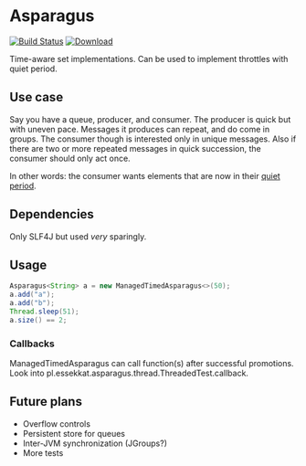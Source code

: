 # Asparagus
[![Build Status](https://travis-ci.org/ekamil/asparagus.svg)](https://travis-ci.org/ekamil/asparagus)
[ ![Download](https://api.bintray.com/packages/ekamil/maven/pl.essekkat.asparagus/images/download.svg) ](https://bintray.com/ekamil/maven/pl.essekkat.asparagus/_latestVersion)

Time-aware set implementations. Can be used to implement throttles with quiet period.

## Use case

Say you have a queue, producer, and consumer. The producer is quick but with uneven pace.
Messages it produces can repeat, and do come in groups.
The consumer though is interested only in unique messages.
Also if there are two or more repeated messages in quick succession, the consumer should only act once.

In other words: the consumer wants elements that are now in their [quiet period](http://jenkins-ci.org/content/quiet-period-feature).

## Dependencies

Only SLF4J but used *very* sparingly.

## Usage

~~~~ java
Asparagus<String> a = new ManagedTimedAsparagus<>(50);
a.add("a");
a.add("b");
Thread.sleep(51);
a.size() == 2;
~~~~

### Callbacks

ManagedTimedAsparagus can call function(s) after successful promotions.
Look into pl.essekkat.asparagus.thread.ThreadedTest.callback.


## Future plans

 * Overflow controls
 * Persistent store for queues
 * Inter-JVM synchronization (JGroups?)
 * More tests
